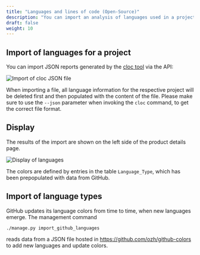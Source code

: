 ```yaml
---
title: "Languages and lines of code (Open-Source)"
description: "You can import an analysis of languages used in a project, including lines of code."
draft: false
weight: 10
---
```


## Import of languages for a project

You can import JSON reports generated by the [cloc tool](https://github.com/AlDanial/cloc) via the API:

![Import of cloc JSON file](images/languages_api.png)

When importing a file, all language information for the respective project will be deleted first and then populated with the content of the file.
Please make sure to use the `--json` parameter when invoking the `cloc` command, to get the correct file format.

## Display

The results of the import are shown on the left side of the product details page.

![Display of languages](images/languages_ui.png)

The colors are defined by entries in the table `Language_Type`, which has been prepopulated with data from GitHub.

## Import of language types

GitHub updates its language colors from time to time, when new languages emerge. The management command

`./manage.py import_github_languages`

reads data from a JSON file hosted in https://github.com/ozh/github-colors to add new languages and update colors. 
